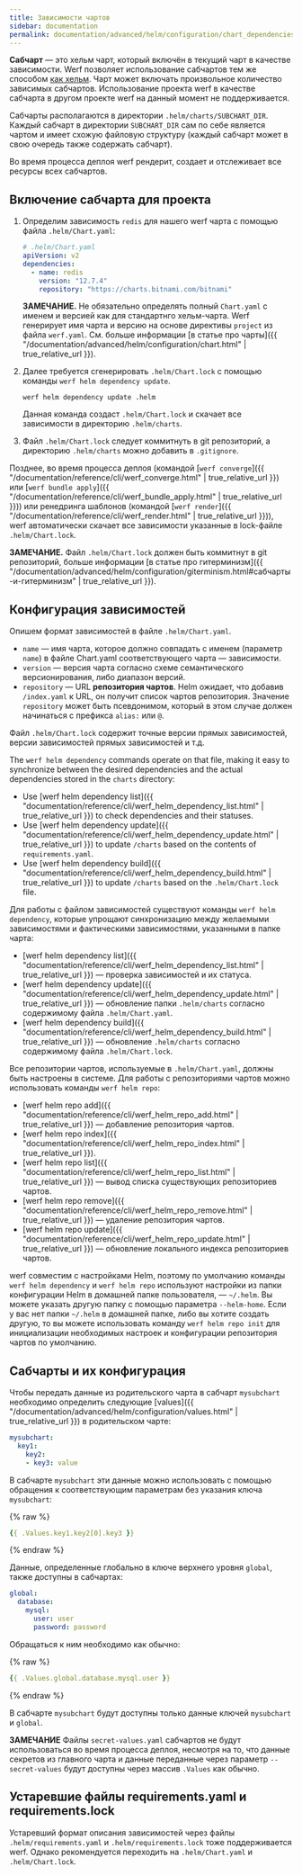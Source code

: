 ```yaml
---
title: Зависимости чартов
sidebar: documentation
permalink: documentation/advanced/helm/configuration/chart_dependencies.html
---
```


**Сабчарт** — это хельм чарт, который включён в текущий чарт в качестве зависимости. Werf позволяет использование сабчартов тем же способом [как хельм](https://helm.sh/docs/topics/charts/). Чарт может включать произвольное количество зависимых сабчартов. Использование проекта werf в качестве сабчарта в другом проекте werf на данный момент не поддерживается.

Сабчарты располагаются в директории `.helm/charts/SUBCHART_DIR`. Каждый сабчарт в директории `SUBCHART_DIR` сам по себе является чартом и имеет схожую файловую структуру (каждый сабчарт может в свою очередь также содержать сабчарт).

Во время процесса деплоя werf рендерит, создает и отслеживает все ресурсы всех сабчартов.

## Включение сабчарта для проекта

 1. Определим зависимость `redis` для нашего werf чарта с помощью файла `.helm/Chart.yaml`:

     ```yaml
     # .helm/Chart.yaml
     apiVersion: v2
     dependencies:
       - name: redis
         version: "12.7.4"
         repository: "https://charts.bitnami.com/bitnami"
     ```

     **ЗАМЕЧАНИЕ.** Не обязательно определять полный `Chart.yaml` с именем и версией как для стандартнго хельм-чарта. Werf генерирует имя чарта и версию на основе директивы `project` из файла `werf.yaml`. См. больше информации [в статье про чарты]({{ "/documentation/advanced/helm/configuration/chart.html" | true_relative_url }}).

 2. Далее требуется сгенерировать `.helm/Chart.lock` с помощью команды `werf helm dependency update`.

     ```shell
     werf helm dependency update .helm
     ```

     Данная команда создаст `.helm/Chart.lock` и скачает все зависимости в директорию `.helm/charts`.

 3. Файл `.helm/Chart.lock` следует коммитнуть в git репозиторий, а директорию `.helm/charts` можно добавить в `.gitignore`.

Позднее, во время процесса деплоя (командой [`werf converge`]({{ "/documentation/reference/cli/werf_converge.html" | true_relative_url }}) или [`werf bundle apply`]({{ "/documentation/reference/cli/werf_bundle_apply.html" | true_relative_url }})) или ренедринга шаблонов (командой [`werf render`]({{ "/documentation/reference/cli/werf_render.html" | true_relative_url }})), werf автоматически скачает все зависимости указанные в lock-файле `.helm/Chart.lock`.

**ЗАМЕЧАНИЕ.** Файл `.helm/Chart.lock` должен быть коммитнут в git репозиторий, больше информации [в статье про гитерминизм]({{ "/documentation/advanced/helm/configuration/giterminism.html#сабчарты-и-гитерминизм" | true_relative_url }}).

## Конфигурация зависимостей

<!-- Move to reference -->

Опишем формат зависимостей в файле `.helm/Chart.yaml`.

 - `name` — имя чарта, которое должно совпадать с именем (параметр `name`) в файле Chart.yaml соответствующего чарта — зависимости.
 - `version` — версия чарта согласно схеме семантического версионирования, либо диапазон версий.
 - `repository` — URL **репозитория чартов**. Helm ожидает, что добавив `/index.yaml` к URL, он получит список чартов репозитория. Значение `repository` может быть псевдонимом, который в этом случае должен начинаться с префикса `alias:` или `@`.

Файл `.helm/Chart.lock` содержит точные версии прямых зависимостей, версии зависимостей прямых зависимостей и т.д.

The `werf helm dependency` commands operate on that file, making it easy to synchronize between the desired dependencies and the actual dependencies stored in the `charts` directory:
* Use [werf helm dependency list]({{ "documentation/reference/cli/werf_helm_dependency_list.html" | true_relative_url }}) to check dependencies and their statuses.
* Use [werf helm dependency update]({{ "documentation/reference/cli/werf_helm_dependency_update.html" | true_relative_url }}) to update `/charts` based on the contents of `requirements.yaml`.
* Use [werf helm dependency build]({{ "documentation/reference/cli/werf_helm_dependency_build.html" | true_relative_url }}) to update `/charts` based on the `.helm/Chart.lock` file.

Для работы с файлом зависимостей существуют команды `werf helm dependency`, которые упрощают синхронизацию между желаемыми зависимостями и фактическими зависимостями, указанными в папке чарта:
* [werf helm dependency list]({{ "documentation/reference/cli/werf_helm_dependency_list.html" | true_relative_url }}) — проверка зависимостей и их статуса.
* [werf helm dependency update]({{ "documentation/reference/cli/werf_helm_dependency_update.html" | true_relative_url }}) — обновление папки `.helm/charts` согласно содержимому файла `.helm/Chart.yaml`.
* [werf helm dependency build]({{ "documentation/reference/cli/werf_helm_dependency_build.html" | true_relative_url }}) — обновление `.helm/charts` согласно содержимому файла `.helm/Chart.lock`.

Все репозитории чартов, используемые в `.helm/Chart.yaml`, должны быть настроены в системе. Для работы с репозиториями чартов можно использовать команды `werf helm repo`:
* [werf helm repo add]({{ "documentation/reference/cli/werf_helm_repo_add.html" | true_relative_url }}) — добавление репозитория чартов.
* [werf helm repo index]({{ "documentation/reference/cli/werf_helm_repo_index.html" | true_relative_url }}).
* [werf helm repo list]({{ "documentation/reference/cli/werf_helm_repo_list.html" | true_relative_url }}) — вывод списка существующих репозиториев чартов.
* [werf helm repo remove]({{ "documentation/reference/cli/werf_helm_repo_remove.html" | true_relative_url }}) — удаление репозитория чартов.
* [werf helm repo update]({{ "documentation/reference/cli/werf_helm_repo_update.html" | true_relative_url }}) — обновление локального индекса репозиториев чартов.

werf совместим с настройками Helm, поэтому по умолчанию команды `werf helm dependency` и `werf helm repo` используют настройки из папки конфигурации Helm в домашней папке пользователя, — `~/.helm`. Вы можете указать другую папку с помощью параметра `--helm-home`. Если у вас нет папки `~/.helm` в домашней папке, либо вы хотите создать другую, то вы можете использовать команду `werf helm repo init` для инициализации необходимых настроек и конфигурации репозитория чартов по умолчанию.

## Сабчарты и их конфигурация

Чтобы передать данные из родительского чарта в сабчарт `mysubchart` необходимо определить следующие [values]({{ "/documentation/advanced/helm/configuration/values.html" | true_relative_url }}) в родительском чарте:

```yaml
mysubchart:
  key1:
    key2:
    - key3: value
```

В сабчарте `mysubchart` эти данные можно использовать с помощью обращения к соответствующим параметрам без указания ключа `mysubchart`:

{% raw %}
```yaml
{{ .Values.key1.key2[0].key3 }}
```
{% endraw %}

Данные, определенные глобально в ключе верхнего уровня `global`, также доступны в сабчартах:

```yaml
global:
  database:
    mysql:
      user: user
      password: password
```

Обращаться к ним необходимо как обычно:

{% raw %}
```yaml
{{ .Values.global.database.mysql.user }}
```
{% endraw %}

В сабчарте `mysubchart` будут доступны только данные ключей `mysubchart` и `global`.

**ЗАМЕЧАНИЕ** Файлы `secret-values.yaml` сабчартов не будут использоваться во время процесса деплоя, несмотря на то, что данные секретов из главного чарта и данные переданные через параметр `--secret-values` будут доступны через массив `.Values` как обычно.

## Устаревшие файлы requirements.yaml и requirements.lock

Устаревший формат описания зависимостей через файлы `.helm/requirements.yaml` и `.helm/requirements.lock` тоже поддерживается werf. Однако рекомендуется переходить на `.helm/Chart.yaml` и `.helm/Chart.lock`.
